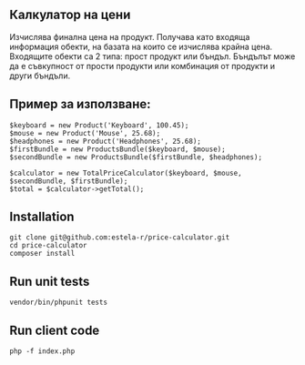 ## Калкулатор на цени

Изчислява финална цена на продукт. Получава като входяща информация обекти, на базата на които се изчислява крайна цена. Входящите обекти са 2 типа: прост продукт или бъндъл. Бъндълът може да е съвкупност от прости продукти или комбинация от продукти и други бъндъли. 

## Пример за използване: 

```
$keyboard = new Product('Keyboard', 100.45);
$mouse = new Product('Mouse', 25.68);
$headphones = new Product('Headphones', 25.68);
$firstBundle = new ProductsBundle($keyboard, $mouse); 
$secondBundle = new ProductsBundle($firstBundle, $headphones); 

$calculator = new TotalPriceCalculator($keyboard, $mouse, $secondBundle, $firstBundle); 
$total = $calculator->getTotal();
```

## Installation
```
git clone git@github.com:estela-r/price-calculator.git
cd price-calculator
composer install
```

## Run unit tests
```
vendor/bin/phpunit tests
```

## Run client code
```
php -f index.php
```
